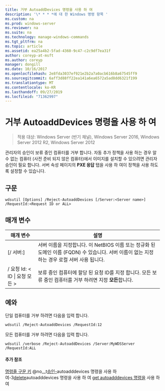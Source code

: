 ```yaml
---
title: 거부 AutoaddDevices 명령을 사용 하 여
description: '\* * * *에 대 한 Windows 명령 항목 '
ms.custom: na
ms.prod: windows-server
ms.reviewer: na
ms.suite: na
ms.technology: manage-windows-commands
ms.tgt_pltfrm: na
ms.topic: article
ms.assetid: ea25a4b2-5fad-4360-9c47-c2c9df7ea31f
author: coreyp-at-msft
ms.author: coreyp
manager: dongill
ms.date: 10/16/2017
ms.openlocfilehash: 2e8fda3037ef921e2b2a7a0acb616b8a67545ff9
ms.sourcegitcommit: 6aff3d88ff22ea141a6ea6572a5ad8dd6321f199
ms.translationtype: MT
ms.contentlocale: ko-KR
ms.lasthandoff: 09/27/2019
ms.locfileid: "71362997"
---
```

# <a name="using-the-reject-autoadddevices-command"></a>거부 AutoaddDevices 명령을 사용 하 여

>적용 대상: Windows Server (반기 채널), Windows Server 2016, Windows Server 2012 R2, Windows Server 2012

관리자의 승인이 보류 중인 컴퓨터를 거부 합니다. 자동 추가 정책을 사용 하는 경우 알 수 없는 컴퓨터 (사전 준비 되지 않은 컴퓨터)에서 이미지를 설치할 수 있으려면 관리자 승인이 필요 합니다. 서버 속성 페이지의 **PXE 응답** 탭을 사용 하 여이 정책을 사용 하도록 설정할 수 있습니다.
## <a name="syntax"></a>구문
```
wdsutil [Options] /Reject-AutoaddDevices [/Server:<Server name>] /RequestId:<Request ID or ALL>
```
## <a name="parameters"></a>매개 변수
|매개 변수|설명|
|-------|--------|
|[/ 서버:<Server name>]|서버 이름을 지정합니다. 이 NetBIOS 이름 또는 정규화 된 도메인 이름 (FQDN) 수 있습니다. 서버 이름이 없는 지정 하는 경우 로컬 서버 사용 됩니다.|
|/ 요청 Id: < ID &#124; 요청 모든 >|보류 중인 컴퓨터에 할당 된 요청 ID를 지정 합니다. 모든 보류 중인 컴퓨터를 거부 하려면 지정 **모든**합니다.|
## <a name="BKMK_examples"></a>예와
단일 컴퓨터를 거부 하려면 다음을 입력 합니다.
```
wdsutil /Reject-AutoaddDevices /RequestId:12
```
모든 컴퓨터를 거부 하려면 다음을 입력 합니다.
```
wdsutil /verbose /Reject-AutoaddDevices /Server:MyWDSServer /RequestId:ALL
```
#### <a name="additional-references"></a>추가 참조
[명령줄 구문 키](command-line-syntax-key.md)
 @no__t[승인-](using-the-approve-autoadddevices-command.md)autoadddevices 명령을 사용 하 여-3[delete](using-the-delete-autoadddevices-command.md)autoadddevices 명령을 사용 하 여 
[get autoadddevices 명령을](using-the-get-autoadddevices-command.md) 사용 하 여
